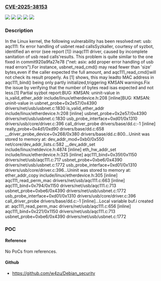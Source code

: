 ### [CVE-2025-38153](https://cve.mitre.org/cgi-bin/cvename.cgi?name=CVE-2025-38153)
![](https://img.shields.io/static/v1?label=Product&message=Linux&color=blue)
![](https://img.shields.io/static/v1?label=Version&message=&color=brightgreen)
![](https://img.shields.io/static/v1?label=Version&message=5.0%20&color=brightgreen)
![](https://img.shields.io/static/v1?label=Version&message=df2d59a2ab6c9ceac2c4104272fce03493b8f62f%20&color=brightgreen)
![](https://img.shields.io/static/v1?label=Vulnerability&message=n%2Fa&color=blue)

### Description

In the Linux kernel, the following vulnerability has been resolved:net: usb: aqc111: fix error handling of usbnet read callsSyzkaller, courtesy of syzbot, identified an error (see report [1]) inaqc111 driver, caused by incomplete sanitation of usb read calls'results. This problem is quite similar to the one fixed in commit920a9fa27e78 ("net: asix: add proper error handling of usb read errors").For instance, usbnet_read_cmd() may read fewer than 'size' bytes,even if the caller expected the full amount, and aqc111_read_cmd()will not check its result properly. As [1] shows, this may leadto MAC address in aqc111_bind() being only partly initialized,triggering KMSAN warnings.Fix the issue by verifying that the number of bytes read isas expected and not less.[1] Partial syzbot report:BUG: KMSAN: uninit-value in is_valid_ether_addr include/linux/etherdevice.h:208 [inline]BUG: KMSAN: uninit-value in usbnet_probe+0x2e57/0x4390 drivers/net/usb/usbnet.c:1830 is_valid_ether_addr include/linux/etherdevice.h:208 [inline] usbnet_probe+0x2e57/0x4390 drivers/net/usb/usbnet.c:1830 usb_probe_interface+0xd01/0x1310 drivers/usb/core/driver.c:396 call_driver_probe drivers/base/dd.c:-1 [inline] really_probe+0x4d1/0xd90 drivers/base/dd.c:658 __driver_probe_device+0x268/0x380 drivers/base/dd.c:800...Uninit was stored to memory at: dev_addr_mod+0xb0/0x550 net/core/dev_addr_lists.c:582 __dev_addr_set include/linux/netdevice.h:4874 [inline] eth_hw_addr_set include/linux/etherdevice.h:325 [inline] aqc111_bind+0x35f/0x1150 drivers/net/usb/aqc111.c:717 usbnet_probe+0xbe6/0x4390 drivers/net/usb/usbnet.c:1772 usb_probe_interface+0xd01/0x1310 drivers/usb/core/driver.c:396...Uninit was stored to memory at: ether_addr_copy include/linux/etherdevice.h:305 [inline] aqc111_read_perm_mac drivers/net/usb/aqc111.c:663 [inline] aqc111_bind+0x794/0x1150 drivers/net/usb/aqc111.c:713 usbnet_probe+0xbe6/0x4390 drivers/net/usb/usbnet.c:1772 usb_probe_interface+0xd01/0x1310 drivers/usb/core/driver.c:396 call_driver_probe drivers/base/dd.c:-1 [inline]...Local variable buf.i created at: aqc111_read_perm_mac drivers/net/usb/aqc111.c:656 [inline] aqc111_bind+0x221/0x1150 drivers/net/usb/aqc111.c:713 usbnet_probe+0xbe6/0x4390 drivers/net/usb/usbnet.c:1772

### POC

#### Reference
No PoCs from references.

#### Github
- https://github.com/w4zu/Debian_security

